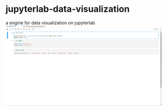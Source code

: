 # jupyterlab-data-visualization
a engine for data visualization on jupyterlab
![imgae](https://github.com/DaerusX/jupyterlab-data-visualization/blob/main/test_files/demo.gif)